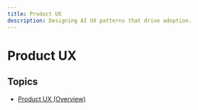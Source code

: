 ```yaml
---
title: Product UX
description: Designing AI UX patterns that drive adoption.
---
```


# Product UX

## Topics

- [Product UX (Overview)](overview.md)
